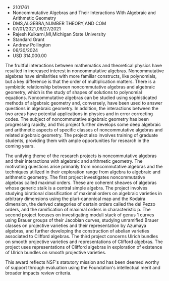 
* 2101761
* Noncommutative Algebras and Their Interactions With Algebraic and Arithmetic Geometry
* DMS,ALGEBRA,NUMBER THEORY,AND COM
* 07/01/2021,06/27/2021
* Rajesh Kulkarni,MI,Michigan State University
* Standard Grant
* Andrew Pollington
* 06/30/2024
* USD 314,000.00

The fruitful interactions between mathematics and theoretical physics have
resulted in increased interest in noncommutative algebras. Noncommutative
algebras have similarities with more familiar constructs, like polynomials, but
a key difference is that the order of multiplication matters. There is a
symbiotic relationship between noncommutative algebras and algebraic geometry,
which is the study of shapes of solutions to polynomial equations.
Noncommutative algebras can be studied using sophisticated methods of algebraic
geometry and, conversely, have been used to answer questions in algebraic
geometry. In addition, the interactions between the two areas have potential
applications in physics and in error correcting codes. The subject of
noncommutative algebraic geometry has been progressing rapidly, and this project
further develops some deep algebraic and arithmetic aspects of specific classes
of noncommutative algebras and related algebraic geometry. The project also
involves training of graduate students, providing them with ample opportunities
for research in the coming years.

The unifying theme of the research projects is noncommutative algebras and their
interactions with algebraic and arithmetic geometry. The motivating questions
arise primarily from noncommutative algebras and the techniques utilized in
their exploration range from algebra to algebraic and arithmetic geometry. The
first project investigates noncommutative algebras called maximal orders. These
are coherent sheaves of algebras whose generic stalk is a central simple
algebra. The project involves studying birational classification of maximal
orders on algebraic varieties in arbitrary dimensions using the pluri-canonical
map and the Kodaira dimension, the derived categories of certain orders called
the del Pezzo orders, and the ramification of maximal orders in characteristic
p. The second project focuses on investigating moduli stack of genus 1 curves
using Brauer groups of their Jacobian curves, studying unramified Brauer classes
on projective varieties and their representation by Azumaya algebras, and
further developing the construction of abelian varieties associated to Clifford
algebras. The third project concerns Ulrich bundles on smooth projective
varieties and representations of Clifford algebras. The project uses
representations of Clifford algebras in exploration of existence of Ulrich
bundles on smooth projective varieties.

This award reflects NSF's statutory mission and has been deemed worthy of
support through evaluation using the Foundation's intellectual merit and broader
impacts review criteria.
